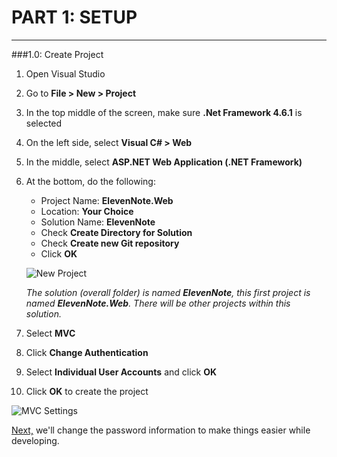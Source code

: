 # PART 1: SETUP
---
###1.0: Create Project
1.  Open Visual Studio
2.  Go to **File > New > Project**
3.  In the top middle of the screen, make sure **.Net Framework 4.6.1** is selected
4.  On the left side, select **Visual C# > Web**
5.  In the middle, select **ASP.NET Web Application (.NET Framework)**
6.  At the bottom, do the following:
    - Project Name: **ElevenNote.Web**
    - Location: **Your Choice** 
    - Solution Name: **ElevenNote**
    - Check **Create Directory for Solution**
    - Check **Create new Git repository**
    - Click **OK**

    ![New Project](/assets/1.0-A.png)

    *The solution (overall folder) is named **_ElevenNote_**, this first project is named **_ElevenNote.Web_**.  There will be other projects within this solution.*
7. Select **MVC**
8. Click **Change Authentication**
9. Select **Individual User Accounts** and click **OK**
11. Click **OK** to create the project

![MVC Settings](/assets/1.0-B.png)

[Next,](1.1-PasswordInformation.md) we'll change the password information to make things easier while developing.